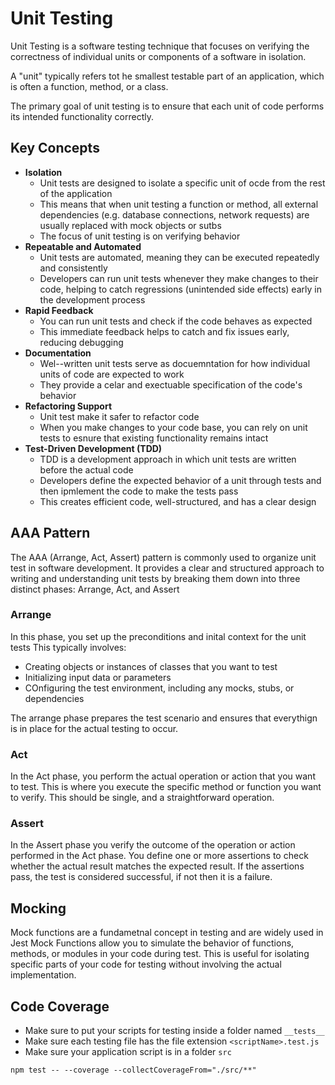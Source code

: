 # Unit Testing

Unit Testing is a software testing technique that focuses on verifying the correctness of individual units or components of a software in isolation.

A "unit" typically refers tot he smallest testable part of an application, which is often a function, method, or a class.

The primary goal of unit testing is to ensure that each unit of code performs its intended functionality correctly.

## Key Concepts

- **Isolation**
    - Unit tests are designed to isolate a specific unit of ocde from the rest of the application
    - This means that when unit testing a function or method, all external dependencies (e.g. database connections, network requests) are usually replaced with mock objects or sutbs
    - The focus of unit testing is on verifying behavior
- **Repeatable and Automated**
    - Unit tests are automated, meaning they can be executed repeatedly and consistently
    - Developers can run unit tests whenever they make changes to their code, helping to catch regressions (unintended side effects) early in the development process
- **Rapid Feedback**
    - You can run unit tests and check if the code behaves as expected
    - This immediate feedback helps to catch and fix issues early, reducing debugging
- **Documentation**
    - Wel--written unit tests serve as docuemntation for how individual units of code are expected to work
    - They provide a celar and exectuable specification of the code's behavior
- **Refactoring Support**
    - Unit test make it safer to refactor code
    - When you make changes to your code base, you can rely on unit tests to esnure that existing functionality remains intact
- **Test-Driven Development (TDD)**
    - TDD is a development approach in which unit tests are written before the actual code
    - Developers define the expected behavior of a unit through tests and then ipmlement the code to make the tests pass
    - This creates efficient code, well-structured, and has a clear design


## AAA Pattern

The AAA (Arrange, Act, Assert) pattern is commonly used to organize unit test in software development. It provides a clear and structured approach to writing and understanding unit tests by breaking them down into three distinct phases: Arrange, Act, and Assert

### Arrange

In this phase, you set up the preconditions and inital context for the unit tests
This typically involves:

- Creating objects or instances of classes that you want to test
- Initializing input data or parameters
- COnfiguring the test environment, including any mocks, stubs, or dependencies

The arrange phase prepares the test scenario and ensures that everythign is in place for the actual testing to occur.

### Act

In the Act phase, you perform the actual operation or action that you want to test. This is where you execute the specific method or function you want to verify.
This should be single, and a straightforward operation.

### Assert

In the Assert phase you verify the outcome of the operation or action performed in the Act phase.
You define one or more assertions to check whether the actual result matches the expected result.
If the assertions pass, the test is considered successful, if not then it is a failure.

## Mocking

Mock functions are a fundametnal concept in testing and are widely used in Jest
Mock Functions allow you to simulate the behavior of functions, methods, or modules in your code during test.
This is useful for isolating specific parts of your code for testing without involving the actual implementation.

## Code Coverage

- Make sure to put your scripts for testing inside a folder named `__tests__`
- Make sure each testing file has the file extension `<scriptName>.test.js`
- Make sure your application script is in a folder `src`

`npm test -- --coverage --collectCoverageFrom="./src/**"`
